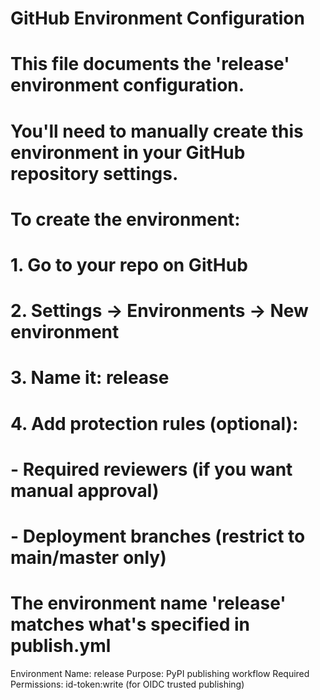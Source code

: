 # GitHub Environment Configuration
# 
# This file documents the 'release' environment configuration.
# You'll need to manually create this environment in your GitHub repository settings.
#
# To create the environment:
# 1. Go to your repo on GitHub
# 2. Settings → Environments → New environment
# 3. Name it: release
# 4. Add protection rules (optional):
#    - Required reviewers (if you want manual approval)
#    - Deployment branches (restrict to main/master only)
#
# The environment name 'release' matches what's specified in publish.yml

Environment Name: release
Purpose: PyPI publishing workflow
Required Permissions: id-token:write (for OIDC trusted publishing)
